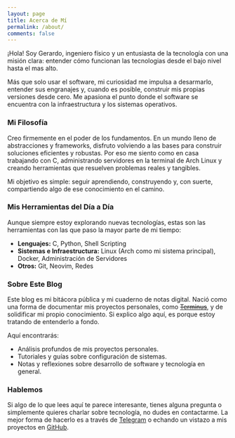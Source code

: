 ```yaml
---
layout: page
title: Acerca de Mí
permalink: /about/
comments: false
---
```


¡Hola! Soy Gerardo, ingeniero físico y un entusiasta de la tecnología con una misión clara: entender cómo funcionan las tecnologias desde el bajo nivel hasta el mas alto.

Más que solo usar el software, mi curiosidad me impulsa a desarmarlo, entender sus engranajes y, cuando es posible, construir mis propias versiones desde cero. Me apasiona el punto donde el software se encuentra con la infraestructura y los sistemas operativos.

### Mi Filosofía

Creo firmemente en el poder de los fundamentos. En un mundo lleno de abstracciones y frameworks, disfruto volviendo a las bases para construir soluciones eficientes y robustas. Por eso me siento como en casa trabajando con C, administrando servidores en la terminal de Arch Linux y creando herramientas que resuelven problemas reales y tangibles.

Mi objetivo es simple: seguir aprendiendo, construyendo y, con suerte, compartiendo algo de ese conocimiento en el camino.

### Mis Herramientas del Día a Día

Aunque siempre estoy explorando nuevas tecnologías, estas son las herramientas con las que paso la mayor parte de mi tiempo:

* **Lenguajes:** C, Python, Shell Scripting
* **Sistemas e Infraestructura:** Linux (Arch como mi sistema principal), Docker, Administración de Servidores
* **Otros:** Git, Neovim, Redes

### Sobre Este Blog

Este blog es mi bitácora pública y mi cuaderno de notas digital. Nació como una forma de documentar mis proyectos personales, como ~~[Terminus](/posts/documentando-mi-servidor-terminus/)~~, y de solidificar mi propio conocimiento. Si explico algo aquí, es porque estoy tratando de entenderlo a fondo.

Aquí encontrarás:
* Análisis profundos de mis proyectos personales.
* Tutoriales y guías sobre configuración de sistemas.
* Notas y reflexiones sobre desarrollo de software y tecnología en general.

### Hablemos

Si algo de lo que lees aquí te parece interesante, tienes alguna pregunta o simplemente quieres charlar sobre tecnología, no dudes en contactarme. La mejor forma de hacerlo es a través de [Telegram](https://t.me/gerard0o0) o echando un vistazo a mis proyectos en [GitHub](https://github.com/0gerardo0).
